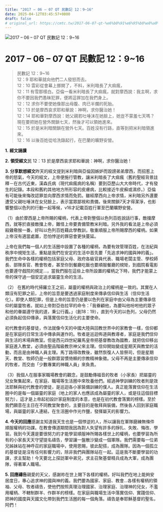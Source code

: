```yaml
---
title: "2017 – 06 – 07 QT 民數記 12：9~16"
date: 2025-04-12T03:45:57+0800
draft: false
# original_url: https://cmtc.tw/2017-06-07-qt-%e6%b0%91%e6%95%b8%e8%a8%98-12%ef%bc%9a916
---
```


![2017 – 06 – 07 QT 民數記 12：9\~16](/images/qt.jpg   "2017 – 06 – 07 QT 民數記 12：9\~16")

# 2017 – 06 – 07 QT 民數記 12：9\~16

> 民數記 12：9\~16  
> 12：9 耶和華就向他們二人發怒而去。  
> 12：10 雲彩從會幕上挪開了，不料，米利暗長了大痲瘋，  
> 12：11 有雪那樣白。亞倫一看米利暗長了大痲瘋，就對摩西說：我主啊，求你不要因我們愚昧犯罪，便將這罪加在我們身上。  
> 12：12 求你不要使她像那出母腹、肉已半爛的死胎。  
> 12：13 於是摩西哀求耶和華說：神啊，求你醫治她！  
> 12：14 耶和華對摩西說：她父親若吐唾沫在她臉上，她豈不蒙羞七天嗎？現在要把她在營外關鎖七天，然後才可以領她進來。  
> 12：15 於是米利暗關鎖在營外七天。百姓沒有行路，直等到把米利暗領進來。  
> 12：16 以後百姓從哈洗錄起行，在巴蘭的曠野安營。

**1.** **經文誦讀**

**2.** **領受經文**民 12：13 於是摩西哀求耶和華說：神啊，求你醫治她！

**3. 分享默想經文**昨天的經文提到米利暗與亞倫因嫉妒而毀謗弟弟摩西，而招惹上帝的怒氣，今天的經文，上帝便施行管教，讓米利暗長了大痲瘋（舊約聖經背景註釋－在古代近東，漢森氏病（現代痲瘋病的名稱）要到亞歷山大大帝時代，才有發生的記錄。本段和舊約其他地方所形容的皮膚病，比較接近牛皮癬或濕疹。）亞倫有可能後來悔改認罪並向摩西求情而免罰。雖經摩西向上帝求情，米利暗另外還要遭受父親吐唾沫在女兒臉上，表示當眾鄙視和責備，後來關鎖7天才得潔淨，也影響整個以色列的行動一起等候，v16才記載百姓行軍至巴蘭曠野安營。

（1）由於摩西是上帝所賜的權柄，代表上帝對整個以色列百姓說話行事，敵擋摩西，就等於直接敵擋上帝，難怪上帝要責備管教米利暗。另外我的看法是上帝必須殺雞儆猴一番，好叫以色列百姓藉此學教訓，敬重順服上帝所賜摩西的權柄。如果上帝沒有適當處置，恐怕悖逆的罪惡會更快蔓延。

上帝在我們每一個人的生活圈中設置了各種的權柄，為要有效管理百姓，在法紀與秩序中規矩生活，重點是我們在安定的生活中首先要「先追求神的國與神的義」。我們生命中各樣的權柄包括家庭父母、政府各級官員代表、職場老闆主管、學校師長、部隊長官、教會牧者，甚至你到餐廳吃飯也要順服餐廳的規矩，到戲院看電影也要遵守戲院的規定…，當我們服在這些上帝所設置的權柄之下時，我們才能蒙上帝的保守過一個安定追求屬靈生命的生活。

（2） 在舊約時代掃羅立王之前，屬靈的權柄與政治上的權柄是一致的。其實在人類沒有犯罪之前，上帝的旨意是要透過家庭制度來傳承信仰與生活（信仰生活化）。即使人類犯罪，但是上帝的旨意仍是要以色列在家庭中由父母為主要傳承信仰的屬靈牧者。就如上帝對亞伯拉罕的命令：「我眷顧他，為要叫他吩咐他的眾子和他的眷屬遵守我的道，秉公行義。」（創18：19），直到今天的以色列，父母仍然必須負起信仰傳承，與落實信仰生活化的主要使命。

初代教會的基督徒，作法就像今天的中國大陸與回教世界中的家教會一樣，信仰都是在家庭的日常生活中傳承與運作的。牧者是巡迴佈道與教導者，家庭是我們信仰與生活的禾場與教室。但是西元四世紀羅馬皇帝把基督教改為國教，就把信仰移出家庭進入教堂，必須由聖品階級教宗神父來主理。信仰開始變成星期天與教堂的活動，而且是由神職人員主理。馬丁路得改教後，雖然恢復人人皆祭司，但是星期天、教堂、牧師仍是一般群眾習慣倚頼的宗教精神象徵。父母不再是主要傳承信仰的牧者，而交由「少數專業的神職人員」來負責。

（3）我個人在服事家職場教會的觀念，是鼓勵傳福音的牧者（小家長）把屬靈的兒女聚集起來，在家庭、職場等生活圈中來牧養他們。經過神學訓練的牧者則是效法耶穌與初代教會的使徒，是巡迴各小家裝備訓練的僕人。真正能落實信仰在生活圈中的是每一個屬靈的家庭（地上的家人也應該成為屬靈的家人，或是往這個目標努力），這才是上帝起初設計家庭制度的本意，也是在初代教會落實的榜樣。至於我們願意在主日在不同教堂聚會的，主要目的是敬拜與裝備，然後各人回到家庭職場，與屬靈的家人連結，在生活圈中作光作鹽，發揮屬天的影響力。

**4. 今天的回應**感謝主知道我天生也是一個悖逆的人，所以讓我在軍隊磨練無條件順服權柄的功課。在教會傳道期間我因為對人失望有許多的掙扎、失敗、悔改、學習。我到今天還是要很努力的才能學習順服神所賜各樣世上的權柄，也要學習為所有的小家長天天守望提名禱告，學習讓一盤散沙變成一個軍隊。我們需要每一位弟兄姊妹站在神呼召的家庭職場中，使用恩賜，彼此配搭，成為團隊。因為一個孤立的基督徒是沒有任何影響力的，除非我們與團隊站在一起。這是我不斷要學習的功課，求主幫助！今天要北上探訪軍中弟兄，求主召聚基督精兵成為大軍，成為團隊，得著軍人職場。

**5. 回應禱告**親愛的天父，感謝祢在世上賜下各樣的權柄，好叫我們在地上能夠安居度日，專心追求神的國與神的義。我們要為國家、家庭、教會…各樣有權柄的領袖、父母、牧者禱告，使他們按照真理治理國家、治理家庭、治理神的兒女，不濫用權柄、不轄制群羊、作群羊的榜樣。在家庭與職場生活中落實信仰、實踐信仰、把神的國度與天國文化帶到我們生活圈的每一個角落。禱告是奉耶穌基督的聖名，阿們！
